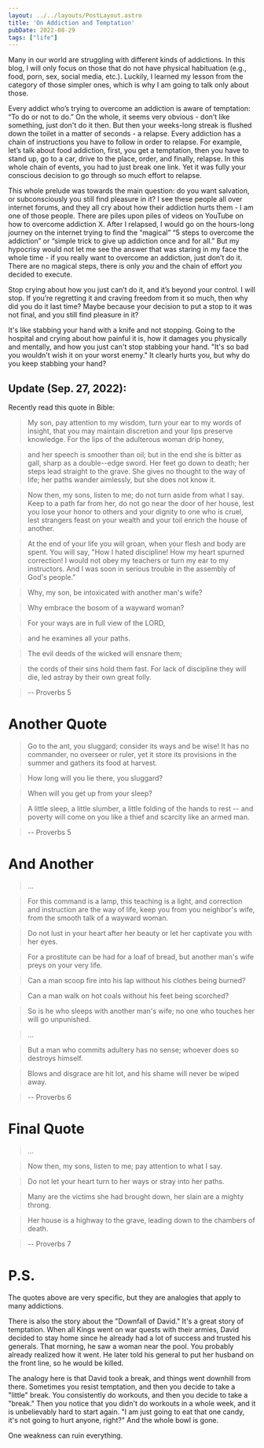 ```yaml
---
layout: ../../layouts/PostLayout.astro
title: 'On Addiction and Temptation'
pubDate: 2022-08-29
tags: ["life"]
---
```


Many in our world are struggling with different kinds of addictions. In this blog, I will only focus on those that do not have physical habituation (e.g., food, porn, sex, social media, etc.).
Luckily, I learned my lesson from the category of those simpler ones, which is why I am going to talk only about those.

Every addict who’s trying to overcome an addiction is aware of temptation: “To do or not to do.” On the whole, it seems very obvious - don’t like something, just don't do it then.
But then your weeks-long streak is flushed down the toilet in a matter of seconds - a relapse. Every addiction has a chain of instructions you have to follow in order to relapse.
For example, let’s talk about food addiction, first, you get a temptation, then you have to stand up, go to a car, drive to the place, order, and finally, relapse.
In this whole chain of events, you had to just break one link. Yet it was fully your conscious decision to go through so much effort to relapse.

This whole prelude was towards the main question: do you want salvation, or subconsciously you still find pleasure in it? I see these people all over internet forums, 
and they all cry about how their addiction hurts them - I am one of those people.
There are piles upon piles of videos on YouTube on how to overcome addiction X. After I relapsed, I would go on the hours-long journey on the internet trying to
find the “magical” “5 steps to overcome the addiction” or “simple trick to give up addiction once and for all.” 
But my hypocrisy would not let me see the answer that was staring in my face the whole time - if you really want to overcome an addiction, just don’t do it. There are no magical steps,
there is only *you* and the chain of effort *you* decided to execute.

Stop crying about how you just can’t do it, and it’s beyond your control. I will stop. If you’re regretting it and craving freedom from it so much, then why did you do it last time?
Maybe because your decision to put a stop to it was not final, and you still find pleasure in it?

It's like stabbing your hand with a knife and not stopping. Going to the hospital and crying about how painful it is, how it damages you physically and mentally, and how you just can't stop stabbing your hand.
"It's so bad you wouldn't wish it on your worst enemy." It clearly hurts you, but why do you keep stabbing your hand?

## Update (Sep. 27, 2022):

Recently read this quote in Bible:

> My son, pay attention to my wisdom, turn your ear to my words of insight, that you may maintain discretion and your lips preserve knowledge.
> For the lips of the adulterous woman drip honey, 

> and her speech is smoother than oil; but in the end she is bitter as gall, sharp as a double--edge sword.
> Her feet go down to death; her steps lead straight to the grave. She gives no thought to the way of life; her paths wander aimlessly, but she does not know it.

> Now then, my sons, listen to me; do not turn aside from what I say. Keep to a path far from her, do not go near the door of her house, lest you lose your honor to others and your dignity to one who is cruel, lest strangers feast on your wealth and your toil enrich the house of another.

> At the end of your life you will groan, when your flesh and body are spent. You will say, "How I hated discipline! How my heart spurned correction! I would not obey my teachers or turn my ear to my instructors. And I was soon in serious trouble in the assembly of God's people."

> Why, my son, be intoxicated with another man's wife? 

> Why embrace the bosom of a wayward woman?

> For your ways are in full view of the LORD,

> and he examines all your paths.

> The evil deeds of the wicked will ensnare them;

> the cords of their sins hold them fast. For lack of discipline they will die, led astray by their own great folly.

> -- Proverbs 5

# Another Quote

> Go to the ant, you sluggard; consider its ways and be wise! It has no commander, no overseer or ruler, yet it store its provisions in the summer and gathers its food at harvest.

> How long will you lie there, you sluggard?

> When will you get up from your sleep? 

> A little sleep, a little slumber, a little folding of the hands to rest -- and poverty will come on you like a thief and scarcity like an armed man.

> -- Proverbs 5

# And Another

>  ...

> For this command is a lamp, this teaching is a light, and correction and instruction are the way of life, keep you from you neighbor's wife, from the smooth talk  of a wayward woman.

> Do not lust in your heart after her beauty or let her captivate you with her eyes.

> For a prostitute can be had for a loaf of bread, but another man's wife preys on your very life.

> Can a man scoop fire into his lap without his clothes being burned?

> Can a man walk on hot coals without his feet being scorched?

> So is he who sleeps with another man's wife; no one who touches her will go unpunished.

> ...

> But a man who commits adultery has no sense; whoever does so destroys himself.

> Blows and disgrace are hit lot, and his shame will never be wiped away.

> -- Proverbs 6

# Final Quote

> ...

> Now then, my sons, listen to me; pay attention to what I say.

> Do not let your heart turn to her ways or stray into her paths.

> Many are the victims she had brought down, her slain are a mighty throng.

> Her house is a highway to the grave, leading down to the chambers of death.

> -- Proverbs 7

# P.S.

The quotes above are very specific, but they are analogies that apply to many addictions.

There is also the story about the "Downfall of David." It's a great story of temptation. When all Kings went on war quests with their armies, David decided to stay home since he already had a lot of success and trusted his generals. That morning, he saw a woman near the pool. You probably already realized how it went. He later told his general to put her husband on the front line, so he would be killed.

The analogy here is that David took a break, and things went downhill from there. Sometimes you resist temptation, and then you decide to take a "little" break. You consistently do workouts, and then you decide to take a "break." Then you notice that you didn't do workouts in a whole week, and it is unbelievably hard to start again. "I am just going to eat that one candy, it's not going to hurt anyone, right?" And the whole bowl is gone.

One weakness can ruin everything.
